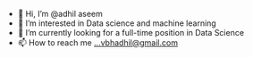 - 👋 Hi, I’m @adhil aseem
- 👀 I’m interested in Data science and machine learning
- 🌱 I’m currently looking for a full-time position in Data Science
- 📫 How to reach me ...vbhadhil@gmail.com

<!---
adhilvbh/adhilvbh is a ✨ special ✨ repository because its `README.md` (this file) appears on your GitHub profile.
You can click the Preview link to take a look at your changes.
--->
